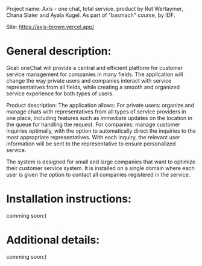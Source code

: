 Project name: Axis - one chat, total service.
product by Rut Wertaymer, Chana Slater and Ayala Kugel.
As part of "basmach" course, by IDF.

Site: https://axis-brown.vercel.app/

# General description:

Goal:
oneChat will provide a central and efficient platform for customer service management for companies in many fields. The application will change the way private users and companies interact with service representatives from all fields, while creating a smooth and organized service experience for both types of users.

Product description:
The application allows:
For private users: organize and manage chats with representatives from all types of service providers in one place, including features such as immediate updates on the location in the queue for handling the request.
For companies:
manage customer inquiries optimally, with the option to automatically direct the inquiries to the most appropriate representatives. With each inquiry, the relevant user information will be sent to the representative to ensure personalized service.

The system is designed for small and large companies that want to optimize their customer service system.
It is installed on a single domain where each user is given the option to contact all companies registered in the service.

# Installation instructions:
comming soon:)

# Additional details:
comming soon:)